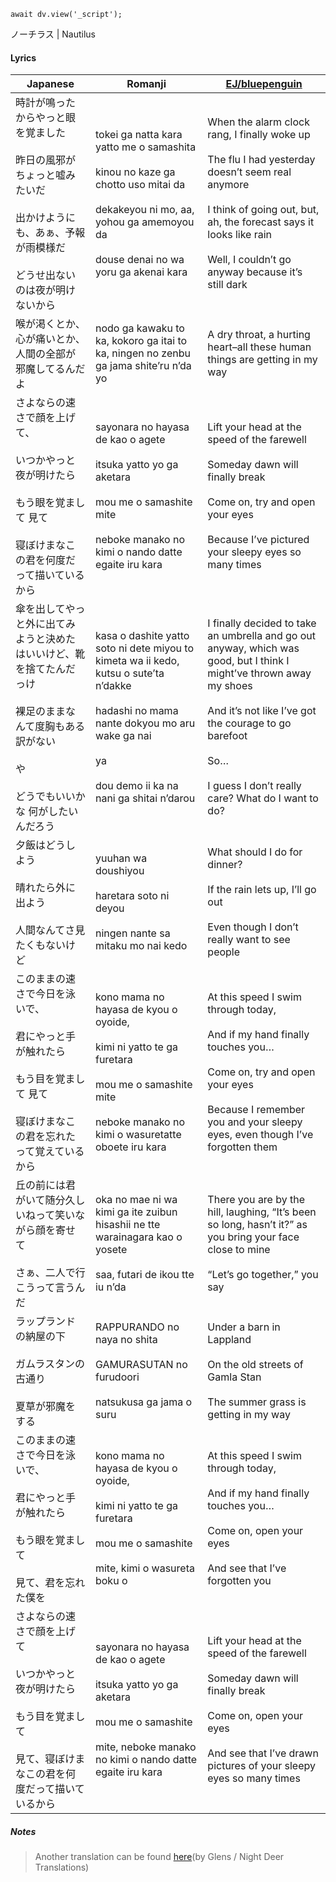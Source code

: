 ```dataviewjs
await dv.view('_script');
```
ノーチラス | Nautilus
#### Lyrics

| Japanese                                                                                       | Romanji                                                                                                                                                                                                | [EJ/bluepenguin](https://ejtranslations.wordpress.com/2019/12/12/yorushika-nautilus/)                                                                                                                                                                  |
| ---------------------------------------------------------------------------------------------- | ------------------------------------------------------------------------------------------------------------------------------------------------------------------------------------------------------ | ------------------------------------------------------------------------------------------------------------------------------------------------------------------------------------------------------------------------------------------------------ |
| 時計が鳴ったからやっと眼を覚ました<br><br>昨日の風邪がちょっと嘘みたいだ<br><br>出かけようにも、あぁ、予報が雨模様だ<br><br>どうせ出ないのは夜が明けないから     | tokei ga natta kara yatto me o samashita<br><br>kinou no kaze ga chotto uso mitai da<br><br>dekakeyou ni mo, aa, yohou ga amemoyou da<br><br>douse denai no wa yoru ga akenai kara                     | When the alarm clock rang, I finally woke up<br><br>The flu I had yesterday doesn’t seem real anymore<br><br>I think of going out, but, ah, the forecast says it looks like rain<br><br>Well, I couldn’t go anyway because it’s still dark             |
| 喉が渇くとか、心が痛いとか、人間の全部が邪魔してるんだよ                                                                   | nodo ga kawaku to ka, kokoro ga itai to ka, ningen no zenbu ga jama shite’ru n’da yo                                                                                                                   | A dry throat, a hurting heart–all these human things are getting in my way                                                                                                                                                                             |
| さよならの速さで顔を上げて、<br><br>いつかやっと夜が明けたら<br><br>もう眼を覚まして 見て<br><br>寝ぼけまなこの君を何度だって描いているから             | sayonara no hayasa de kao o agete<br><br>itsuka yatto yo ga aketara<br><br>mou me o samashite mite<br><br>neboke manako no kimi o nando datte egaite iru kara                                          | Lift your head at the speed of the farewell<br><br>Someday dawn will finally break<br><br>Come on, try and open your eyes<br><br>Because I’ve pictured your sleepy eyes so many times                                                                  |
| 傘を出してやっと外に出てみようと決めたはいいけど、靴を捨てたんだっけ<br><br>裸足のままなんて度胸もある訳がない<br><br>や<br><br>どうでもいいかな 何がしたいんだろう | kasa o dashite yatto soto ni dete miyou to kimeta wa ii kedo, kutsu o sute’ta n’dakke<br><br>hadashi no mama nante dokyou mo aru wake ga nai<br><br>ya<br><br>dou demo ii ka na nani ga shitai n’darou | I finally decided to take an umbrella and go out anyway, which was good, but I think I might’ve thrown away my shoes<br><br>And it’s not like I’ve got the courage to go barefoot<br><br>So…<br><br>I guess I don’t really care? What do I want to do? |
| 夕飯はどうしよう<br><br>晴れたら外に出よう<br><br>人間なんてさ見たくもないけど                                                | yuuhan wa doushiyou<br><br>haretara soto ni deyou<br><br>ningen nante sa mitaku mo nai kedo                                                                                                            | What should I do for dinner?<br><br>If the rain lets up, I’ll go out<br><br>Even though I don’t really want to see people                                                                                                                              |
| このままの速さで今日を泳いで、<br><br>君にやっと手が触れたら<br><br>もう目を覚まして 見て<br><br>寝ぼけまなこの君を忘れたって覚えているから             | kono mama no hayasa de kyou o oyoide,<br><br>kimi ni yatto te ga furetara<br><br>mou me o samashite mite<br><br>neboke manako no kimi o wasuretatte oboete iru kara                                    | At this speed I swim through today,<br><br>And if my hand finally touches you…<br><br>Come on, try and open your eyes<br><br>Because I remember you and your sleepy eyes, even though I’ve forgotten them                                              |
| 丘の前には君がいて随分久しいねって笑いながら顔を寄せて<br><br>さぁ、二人で行こうって言うんだ                                             | oka no mae ni wa kimi ga ite zuibun hisashii ne tte warainagara kao o yosete<br><br>saa, futari de ikou tte iu n’da                                                                                    | There you are by the hill, laughing, “It’s been so long, hasn’t it?” as you bring your face close to mine<br><br>“Let’s go together,” you say                                                                                                          |
| ラップランドの納屋の下<br><br>ガムラスタンの古通り<br><br>夏草が邪魔をする                                                  | RAPPURANDO no naya no shita<br><br>GAMURASUTAN no furudoori<br><br>natsukusa ga jama o suru                                                                                                            | Under a barn in Lappland<br><br>On the old streets of Gamla Stan<br><br>The summer grass is getting in my way                                                                                                                                          |
| このままの速さで今日を泳いで、<br><br>君にやっと手が触れたら<br><br>もう眼を覚まして<br><br>見て、君を忘れた僕を                           | kono mama no hayasa de kyou o oyoide,<br><br>kimi ni yatto te ga furetara<br><br>mou me o samashite<br><br>mite, kimi o wasureta boku o                                                                | At this speed I swim through today,<br><br>And if my hand finally touches you…<br><br>Come on, open your eyes<br><br>And see that I’ve forgotten you                                                                                                   |
| さよならの速さで顔を上げて<br><br>いつかやっと夜が明けたら<br><br>もう目を覚まして<br><br>見て、寝ぼけまなこの君を何度だって描いているから              | sayonara no hayasa de kao o agete<br><br>itsuka yatto yo ga aketara<br><br>mou me o samashite<br><br>mite, neboke manako no kimi o nando datte egaite iru kara                                         | Lift your head at the speed of the farewell<br><br>Someday dawn will finally break<br><br>Come on, open your eyes<br><br>And see that I’ve drawn pictures of your sleepy eyes so many times                                                            |
##### Notes
>Another translation can be found [here](https://docs.google.com/document/d/1oTZmQU1CqN5M5_JJMv46J7dZn8qqS7xdGz-jADwnApI/)(by Glens / Night Deer Translations)
